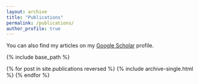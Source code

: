 ```yaml
---
layout: archive
title: "Publications"
permalink: /publications/
author_profile: true
---
```


  You can also find my articles on my [Google Scholar](https://scholar.google.com/citations?user=XiwRCRIAAAAJ&hl=en) profile.

{% include base_path %}

{% for post in site.publications reversed %}
  {% include archive-single.html %}
{% endfor %}
